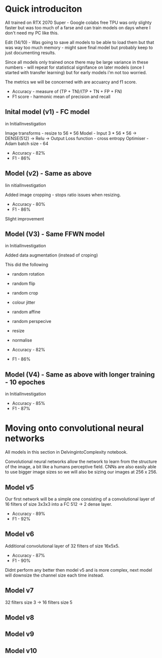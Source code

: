# Quick introduciton
All trained on RTX 2070 Super - Google colabs free TPU was only slighty faster but was too much of a farse and can train
models on days where I don't need my PC like this.

Edit (14/10) - Was going to save all models to be able to load them but that was way too much memory - might save final model but probably keep to just documenting results.


Since all models only trained once there may be large variance in these numbers - will repeat for statistical signifance on later models (once I started with transfer 
learning) but for early models i'm not too worried.

The metrics we will be concerned with are accuarcy and f1 score. 
* Accuracy - measure of (TP + TN)/(TP + TN + FP + FN)
* F1 score - harmonic mean of precision and recall

## Inital model (v1) - FC model
in InitialInvestigation

Image transforms - resize to 56 * 56
Model - Input 3 * 56 * 56 -> DENSE(512) -> Relu -> Output
Loss function - cross entropy
Optimiser - Adam
batch size - 64

* Accuracy - 82%
* F1 - 86%

## Model (v2) - Same as above
Iin nitialInvestigation

Added image cropping - stops ratio issues when resizing.

* Accuracy - 80%
* F1 - 86%

Slight improvement

## Model (V3) - Same FFWN model 
in InitialInvestigation


Added data augmentation (instead of croping)

This did the following
* random rotation
* random flip
* random crop 
* colour jitter
* random affine
* random perspecive
* resize
* normalise


* Accuracy -  82%
* F1 - 86%

## Model (V4) - Same as above with longer training - 10 epoches
in InitialInvestigation

* Accuracy - 85%
* F1 - 87%

# Moving onto convolutional neural networks
All models in this section in DelvingintoComplexity notebook.


Convolutional neural networks allow the network to learn from the structure of the image, a bit like a humans perceptive field. CNNs are also easily able to use bigger image sizes so we will also be sizing our images at 256 x 256.

## Model v5
Our first network will be a simple one consisting of a convolutional layer of 16 filters of size 3x3x3 into a FC 512 -> 2 dense layer.

* Accuracy - 89%
* F1 - 92%

## Model v6
Additional convolutional layer of 32 filters of size 16x5x5.
* Accuracy - 87%
* F1 - 90% 

Didnt perform any better then model v5 and is more complex, next model will downsize the channel size each time instead.

## Model v7
32 filters size 3 -> 16 filters size 5 

## Model v8


## Model v9


## Model v10

